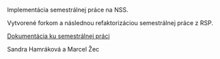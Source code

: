 Implementácia semestrálnej práce na NSS.

Vytvorené forkom a následnou refaktorizáciou semestrálnej práce z RSP.

[Dokumentácia ku semestrálnej práci](https://gitlab.fel.cvut.cz/zecmarce/nss_part-time_job_portal)

Sandra Hamráková a Marcel Žec
